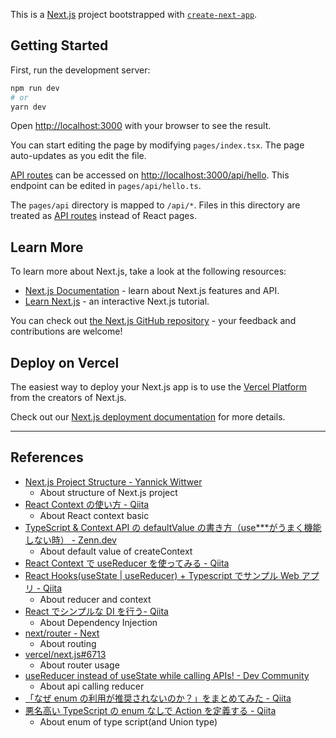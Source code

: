 This is a [Next.js](https://nextjs.org/) project bootstrapped with [`create-next-app`](https://github.com/vercel/next.js/tree/canary/packages/create-next-app).

## Getting Started

First, run the development server:

```bash
npm run dev
# or
yarn dev
```

Open [http://localhost:3000](http://localhost:3000) with your browser to see the result.

You can start editing the page by modifying `pages/index.tsx`. The page auto-updates as you edit the file.

[API routes](https://nextjs.org/docs/api-routes/introduction) can be accessed on [http://localhost:3000/api/hello](http://localhost:3000/api/hello). This endpoint can be edited in `pages/api/hello.ts`.

The `pages/api` directory is mapped to `/api/*`. Files in this directory are treated as [API routes](https://nextjs.org/docs/api-routes/introduction) instead of React pages.

## Learn More

To learn more about Next.js, take a look at the following resources:

- [Next.js Documentation](https://nextjs.org/docs) - learn about Next.js features and API.
- [Learn Next.js](https://nextjs.org/learn) - an interactive Next.js tutorial.

You can check out [the Next.js GitHub repository](https://github.com/vercel/next.js/) - your feedback and contributions are welcome!

## Deploy on Vercel

The easiest way to deploy your Next.js app is to use the [Vercel Platform](https://vercel.com/new?utm_medium=default-template&filter=next.js&utm_source=create-next-app&utm_campaign=create-next-app-readme) from the creators of Next.js.

Check out our [Next.js deployment documentation](https://nextjs.org/docs/deployment) for more details.

---

## References

- [Next.js Project Structure - Yannick Wittwer](https://wityan.medium.com/next-js-project-structure-1531610bed71)
  - About structure of Next.js project
- [React Context の使い方 - Qiita](https://qiita.com/ryokkkke/items/dc25111fcf52ea579d58)
  - About React context basic
- [TypeScript & Context API の defaultValue の書き方（use\*\*\*がうまく機能しない時） - Zenn.dev](https://zenn.dev/hiro4hiro4/articles/a19d1f5c9b6eab)
  - About default value of createContext
- [React Context で useReducer を使ってみる - Qiita](https://qiita.com/Arata0608/items/559cbd4d995969110ead)
- [React Hooks(useState | useReducer) + Typescript でサンプル Web アプリ - Qiita](https://qiita.com/makishy/items/bb014073d6e494b1b35f)
  - About reducer and context
- [React でシンプルな DI を行う- Qiita](https://qiita.com/mozisan/items/0a0afb79ea8d4cfeb386)
  - About Dependency Injection
- [next/router - Next](https://nextjs.org/docs/api-reference/next/router)
  - About routing
- [vercel/next.js#6713](https://github.com/vercel/next.js/issues/6713)
  - About router usage
- [useReducer instead of useState while calling APIs! - Dev Community](https://dev.to/ms_yogii/usereducer-instead-of-usestate-while-calling-apis-3e1l)
  - About api calling reducer
- [「なぜ enum の利用が推奨されないのか？」をまとめてみた - Qiita](https://qiita.com/saba_can00/items/696baa5337eb10c37342)
- [悪名高い TypeScript の enum なしで Action を定義する - Qiita](https://qiita.com/hannnmm/items/0fcd00fca700f660fefc)
  - About enum of type script(and Union type)
